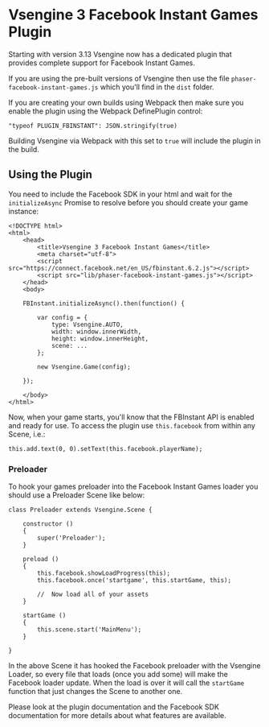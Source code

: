 # Vsengine 3 Facebook Instant Games Plugin

Starting with version 3.13 Vsengine now has a dedicated plugin that provides complete support for Facebook Instant Games.

If you are using the pre-built versions of Vsengine then use the file `phaser-facebook-instant-games.js` which you'll find in the `dist` folder.

If you are creating your own builds using Webpack then make sure you enable the plugin using the Webpack DefinePlugin control:

```
"typeof PLUGIN_FBINSTANT": JSON.stringify(true)
```

Building Vsengine via Webpack with this set to `true` will include the plugin in the build.

## Using the Plugin

You need to include the Facebook SDK in your html and wait for the `initializeAsync` Promise to resolve before you should create your game instance:

```
<!DOCTYPE html>
<html>
    <head>
        <title>Vsengine 3 Facebook Instant Games</title>
        <meta charset="utf-8">
        <script src="https://connect.facebook.net/en_US/fbinstant.6.2.js"></script>
        <script src="lib/phaser-facebook-instant-games.js"></script>
    </head>
    <body>

    FBInstant.initializeAsync().then(function() {

        var config = {
            type: Vsengine.AUTO,
            width: window.innerWidth,
            height: window.innerHeight,
            scene: ...
        };

        new Vsengine.Game(config);

    });

    </body>
</html>
```

Now, when your game starts, you'll know that the FBInstant API is enabled and ready for use. To access the plugin use `this.facebook` from within any Scene, i.e.:

```
this.add.text(0, 0).setText(this.facebook.playerName);
```

### Preloader

To hook your games preloader into the Facebook Instant Games loader you should use a Preloader Scene like below:

```
class Preloader extends Vsengine.Scene {

    constructor ()
    {
        super('Preloader');
    }

    preload ()
    {
        this.facebook.showLoadProgress(this);
        this.facebook.once('startgame', this.startGame, this);

        //  Now load all of your assets
    }

    startGame ()
    {
        this.scene.start('MainMenu');
    }

}
```

In the above Scene it has hooked the Facebook preloader with the Vsengine Loader, so every file that loads (once you add some) will make the Facebook loader update. When the load is over it will call the `startGame` function that just changes the Scene to another one.

Please look at the plugin documentation and the Facebook SDK documentation for more details about what features are available.
